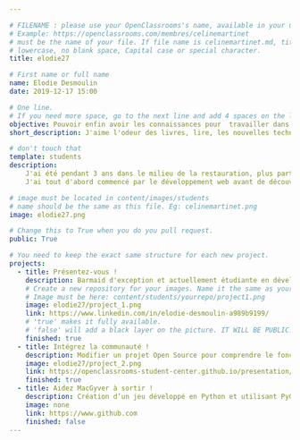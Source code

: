 ```yaml
---

# FILENAME : please use your OpenClassrooms's name, available in your url.
# Example: https://openclassrooms.com/membres/celinemartinet
# must be the name of your file. If file name is celinemartinet.md, title is celinemartinet.
# lowercase, no blank space, Capital case or special character.
title: elodie27

# First name or full name
name: Elodie Desmoulin
date: 2019-12-17 15:00

# One line.
# If you need more space, go to the next line and add 4 spaces on the left, as in 'description'.
objective: Pouvoir enfin avoir les connaissances pour  travailler dans ce milieu qui me plaît.
short_description: J'aime l'odeur des livres, lire, les nouvelles technologies et faire de l'urbex

# don't touch that
template: students
description:
    J'ai été pendant 3 ans dans le milieu de la restauration, plus particulièrement en bar, tout en essayant de mener de front mes études dans le développement en même temps que mon travail. 
    J'ai tout d'abord commencé par le développement web avant de découvrir le développement mobile. J'ai donc décidé de me spécialiser en développement d'applications en commencant d'abord par l'univers iOS. Pourquoi pas à l'avenir, m'attaquer à la partie Androïd.

# image must be located in content/images/students
# name should be the same as this file. Eg: celinemartinet.png
image: elodie27.png

# Change this to True when you do you pull request.
public: True

# You need to keep the exact same structure for each new project.
projects:
  - title: Présentez-vous !
    description: Barmaid d'exception et actuellement étudiante en développement iOS. Voici mon LinkedIn
    # Create a new repository for your images. Name it the same as your nickname and profile picture.
    # Image must be here: content/students/yourrepo/project1.png
    image: elodie27/project_1.png
    link: https://www.linkedin.com/in/elodie-desmoulin-a989b9199/
    # 'true' makes it fully available.
    # 'false' will add a black layer on the picture. IT WILL BE PUBLIC!
    finished: true
  - title: Intégrez la communauté !
    description: Modifier un projet Open Source pour comprendre le fonctionnement de Git, de Github et des pull requests. 
    image: elodie27/project_2.png
    link: https://openclassrooms-student-center.github.io/presentation/students/elodie27.html
    finished: true
  - title: Aidez MacGyver à sortir !
    description: Création d’un jeu développé en Python et utilisant PyGame.
    image: none
    link: https://www.github.com
    finished: false
---
```

